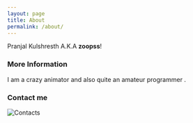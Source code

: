 ```yaml
---
layout: page
title: About
permalink: /about/
---
```


Pranjal Kulshresth A.K.A **zoopss**!

### More Information

I am a crazy animator and also quite an amateur programmer .

### Contact me

![Contacts](http://zoopss.github.io/contact)
